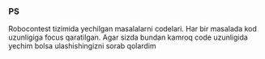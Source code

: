 ### PS
Robocontest tizimida yechilgan masalalarni codelari. Har bir masalada kod uzunligiga focus qaratilgan. Agar sizda bundan kamroq code uzunligida yechim bolsa ulashishingizni sorab qolardim 
